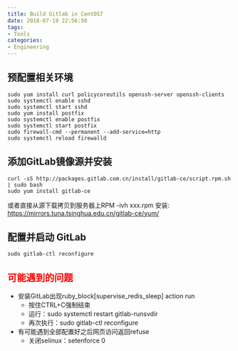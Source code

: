 ```yaml
---
title: Build Gitlab in CentOS7
date: 2018-07-19 22:56:50
tags:
- Tools
categories:
- Engineering
---
```

## 预配置相关环境
```
sudo yum install curl policycoreutils openssh-server openssh-clients
sudo systemctl enable sshd
sudo systemctl start sshd
sudo yum install postfix
sudo systemctl enable postfix
sudo systemctl start postfix
sudo firewall-cmd --permanent --add-service=http
sudo systemctl reload firewalld
```
## 添加GitLab镜像源并安装
```
curl -sS http://packages.gitlab.com.cn/install/gitlab-ce/script.rpm.sh | sudo bash
sudo yum install gitlab-ce
```
或者直接从源下载拷贝到服务器上RPM -ivh xxx.rpm 安装: https://mirrors.tuna.tsinghua.edu.cn/gitlab-ce/yum/
## 配置并启动 GitLab
```
sudo gitlab-ctl reconfigure
```
## <font color=red>可能遇到的问题</font>
* 安装GitLab出现ruby_block[supervise_redis_sleep] action run
    * 按住CTRL+C强制结束
    * 运行：sudo systemctl restart gitlab-runsvdir
    * 再次执行：sudo gitlab-ctl reconfigure
* 有可能遇到全部配置好之后网页访问返回refuse
    * 关闭selinux：setenforce 0
